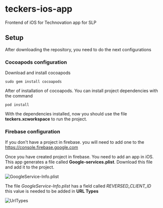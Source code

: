 # teckers-ios-app 
Frontend of iOS for Technovation app for SLP

## **Setup**

After downloading the repository, you need to do the next configurations 

### **Cocoapods configuration**

Download and install cocoapods 

```sudo gem install cocoapods```

After of installation of cocoapods. You can install project dependencies with the command

```pod install```

With the dependencies installed, now you should use the file **teckers.xcworkspace**  to run the project.

### **Firebase configuration** 

If you don't have a project in firebase. you will need to add one to the https://console.firebase.google.com

Once you have created project in firebase. You need to add an app in iOS. This app generates a file called **Google-services.plist**. Download this file and add it to the project. 

![GoogleService-Info.plist](AddGoogleServices.png)

The file *GoogleService-Info.plist* has a field called *REVERSED_CLIENT_ID* this value is needed to be added in **URL Types**

![UrlTypes](URLTypes.png)